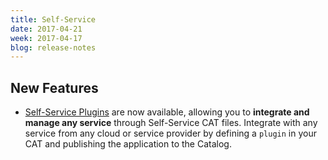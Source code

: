 ```yaml
---
title: Self-Service
date: 2017-04-21
week: 2017-04-17
blog: release-notes
---
```


## New Features

* [Self-Service Plugins](/ss/guides/ss_plugins.html) are now available, allowing you to **integrate and manage any service** through Self-Service CAT files. Integrate with any service from any cloud or service provider by defining a `plugin` in your CAT and publishing the application to the Catalog.
  